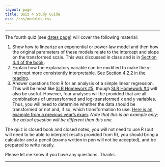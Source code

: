 ```yaml
---
layout: page
title: Quiz 4 Study Guide
css: /css/modules.css
---
```


----

The fourth quiz (see [dates page](../Dates-Current)) will cover the following material:

1. Show how to linearize an exponential or power-law model and then how the original parameters of these models relate to the intercept and slope on the transformed scale. This was discussed in class and is in [Section 4.4 of the book](http://derekogle.com/NCMTH207/book/Simple%20Linear%20Regression.pdf).
1. Explain how the explanatory variable can be modified to make the y-intercept more consistently interpretable. [See Section 4.2.2 in the reading](http://derekogle.com/NCMTH207/book/Simple%20Linear%20Regression.pdf).
1. Answer questions from R for an analysis of a simple linear regression. This will be most like [SLR Homework #5](../../modules/SLRegression/HW5), though [SLR Homework #4](../../modules/SLRegression/HW4) will also be useful. However, four analyses will be provided that are all combinations of untransformed and log-transformed x and y variables. Thus, you will need to determine whether the data should be transformed or not and, if so, which transformation to use. [Here is an example from a previous year’s exam](Q4_Example.pdf). *Note that this is an example only; the actual question will be different than this one.*

The quiz is closed book and closed notes, you will not need to use R (but will need to be able to interpret results provided from R), you should bring a calculator and a pencil (exams written in pen will not be accepted), and be prepared to write neatly.

Please let me know if you have any questions. Thanks.

----
